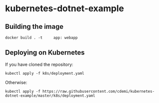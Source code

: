 # kubernetes-dotnet-example

## Building the image
```
docker build . -t     app: webapp
```

## Deploying on Kubernetes
If you have cloned the repository:
```
kubectl apply -f k8s/deployment.yaml
```

Otherwise:
```
kubectl apply -f https://raw.githubusercontent.com/cdemi/kubernetes-dotnet-example/master/k8s/deployment.yaml
```